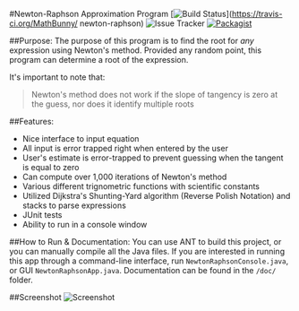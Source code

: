 #Newton-Raphson Approximation Program
[![Build Status](https://travis-ci.org/MathBunny/newton-raphson.svg?branch=master)](https://travis-ci.org/MathBunny/
newton-raphson)
![Issue Tracker](https://img.shields.io/github/issues/MathBunny/newton-raphson.svg)
[![Packagist](https://img.shields.io/packagist/l/doctrine/orm.svg?maxAge=2592000)]()

##Purpose:
The purpose of this program is to find the root for _any_ expression using Newton's method. Provided any random point, this program can determine a root of the expression.

It's important to note that: 
> Newton's method does not work if the slope of tangency is zero at the guess, nor does it identify multiple roots

##Features:
* Nice interface to input equation
* All input is error trapped right when entered by the user
* User's estimate is error-trapped to prevent guessing when the tangent is equal to zero
* Can compute over 1,000 iterations of Newton's method
* Various different trignometric functions with scientific constants
* Utilized Dijkstra's Shunting-Yard algorithm (Reverse Polish Notation) and stacks to parse expressions
* JUnit tests
* Ability to run in a console window

##How to Run & Documentation:
You can use ANT to build this project, or you can manually compile all the Java files. If you are interested in running this app through a command-line interface, run `NewtonRaphsonConsole.java`, or GUI `NewtonRaphsonApp.java`. Documentation can be found in the `/doc/` folder.

##Screenshot
![Screenshot](http://horatiulazu.ca/software/images/NewtonRaphson.png "Screenshot")



